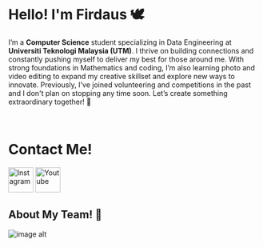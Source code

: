 # Hello! I'm Firdaus 🕊

I’m a **Computer Science** student specializing in Data Engineering at **Universiti Teknologi Malaysia (UTM)**. I thrive on building connections and constantly pushing myself to deliver my best for those around me. With strong foundations in Mathematics and coding, I’m also learning photo and video editing to expand my creative skillset and explore new ways to innovate. Previously, I've joined volunteering and competitions in the past and I don't plan on stopping any time soon. Let’s create something extraordinary together! 🤍

<br />

# Contact Me!

<a href="https://www.instagram.com/bangjayjays/" target="_blank"><img src="https://github.com/user-attachments/assets/eaaa90b1-c6cc-4128-a692-cb58ec6fe76d" alt="Instagram" width="50"/></a>
<a href="https://www.youtube.com/channel/UC1BNhZyeLEpK76aLuAbof4g" target="_blank"><img src="https://github.com/user-attachments/assets/843ba6ee-12fa-4629-bf87-574a24a8f162" alt="Youtube" width="50"/></a>

## About My Team! 🤝
![image alt](https://github.com/miqbaltariq/SECP1513202420251/blob/97c1ea8a92e661ae0067a640f709ded1182ac91b/03/firdauslani03/Phang%20Souh%20Xin%20(1).png)


